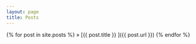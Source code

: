 ```yaml
---
layout: page
title: Posts
---
```


{% for post in site.posts %}
  &raquo; [{{ post.title }} ]({{ post.url }})
{% endfor %}
